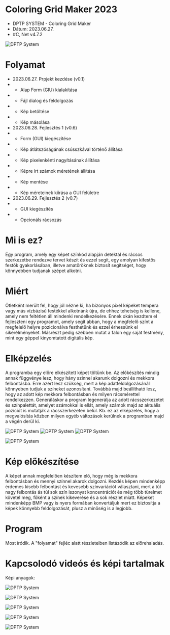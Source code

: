 # Coloring Grid Maker 2023
* DPTP SYSTEM - Coloring Grid Maker
* Dátum: 2023.06.27.
* #C, Net v4.7.2

![DPTP System](https://github.com/DPTPSystem/ColoringGridMaker/blob/master/images/cgm4.JPG "DPTP System")

# Folyamat
* 2023.06.27. Prpjekt kezdése (v0.1)
* * Alap Form (GIU) kialakítása
* * Fájl dialog és feldolgozás
* * Kép betöltése
* * Kép másolása
* 2023.06.28. Fejlesztés 1 (v0.6)
* * Form (GUI) kiegészítése
* * Kép átlátszóságának csússzkával történő állítása
* * Kép pixelenkénti nagyításának állítása
* * Képre írt számok méretének állítása
* * Kép mentése
* * Kép méreteinek kiírása a GUI felületre
* 2023.06.29. Fejlesztés 2 (v0.7)
* * GUI kiegészítés
* * Opcionáls rácsozás

# Mi is ez?
Egy program, amely egy képet színkód alapján detektál és rácsos szerkezetbe rendezve tervet készít és ezzel segít, egy amolyan kifestős festők 
gyakorlásában, illetve amatőröknek biztosít segítséget, hogy könnyebben tudjanak szépet alkotni.

# Miért
Ötletként merült fel, hogy jól nézne ki, ha bizonyos pixel képeket tempera vagy más vízbázisú festékkel alkotnánk újra, de ehhez tehetség is
kellene, amely nem feltétlen áll mindenki rendelkezésére. Ennek okán kezdtem el fejleszteni egy programot, amely segít abban, hogy a megfelelő
színt a megfelelő helyre pozicionálva festhetünk és ezzel érhessünk el sikerélményeket. Másrészt pedig szebben mutat a falon egy saját festmény, 
mint egy géppel kinyomtatott digitális kép.

# Elképzelés
A programba egy előre elkészített képet töltünk be. Az előkészítés mindig annak függvénye lesz, hogy hány szinnel akarunk dolgozni és mekkora 
felbontásba. Erre azért lesz szükség, mert a kép adatfeldolgozásánál könnyeben tudjuk a színeket azonosítani. Továbbá majd beállítható lesz,
hogy az adott kép mekkora felbontásban és milyen rácsmérettel rendelkezzen. Generáláskor a program legenerálja az adott rácsszerkezetet és 
színpalettát, amelyet számokkal is ellát, amely számok majd az aktuális pozíciót is mutatják a rácsszerkezeten belül. Kb. ez az elképzelés, 
hogy a megvalósítás közben milyen egyéb változások kerülnek a programban majd a végén derül ki.

![DPTP System](https://github.com/DPTPSystem/ColoringGridMaker/blob/master/images/repulo_1.png "DPTP System") ![DPTP System](https://github.com/DPTPSystem/ColoringGridMaker/blob/master/images/repulo_2.png "DPTP System") ![DPTP System](https://github.com/DPTPSystem/ColoringGridMaker/blob/master/images/repulo_3.png "DPTP System")

![DPTP System](https://github.com/DPTPSystem/ColoringGridMaker/blob/master/images/repulo_grid.png "DPTP System")

# Kép előkészítése
A képet annak megfelelően készítem elő, hogy még is mekkora felbontásban és mennyi színnel akarok dolgozni. Kezdés képen mindenképp érdemes 
kisebb felbontást és kevesebb színvariációt választani, mert a túl nagy felbontás ás túl sok szín iszonyat koncentrációt és még több türelmet 
követel meg, főként a színek kikeverése és a sok részlet miatt. Képeket mindenképp BMP vagy is nyers formában konvertáljuk mert ez biztosítja a 
képek könnyebb feldolgozását, plusz a minőség is a legjobb. 

# Program
Most íródik. A "folyamat" fejléc alatt részleteiben listázódik az előrehaladás.

# Kapcsolodó videós és képi tartalmak
Képi anyagok:

![DPTP System](https://github.com/DPTPSystem/ColoringGridMaker/blob/master/images/cgm1.JPG "DPTP System")

![DPTP System](https://github.com/DPTPSystem/ColoringGridMaker/blob/master/images/cgm2.JPG "DPTP System")

![DPTP System](https://github.com/DPTPSystem/ColoringGridMaker/blob/master/images/cgm3.JPG "DPTP System")

![DPTP System](https://github.com/DPTPSystem/ColoringGridMaker/blob/master/images/cgm4.JPG "DPTP System")

![DPTP System](https://github.com/DPTPSystem/ColoringGridMaker/blob/master/images/cgm5.JPG "DPTP System")
